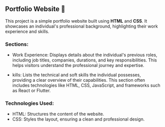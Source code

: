 
## Portfolio Website 📄

This project is a simple portfolio website built using **HTML** and **CSS**. It showcases an individual's professional background, highlighting their work experience and skills.

### Sections:

- Work Experience:
  Displays details about the individual's previous roles, including job titles, companies, durations, and key responsibilities. This helps visitors understand the professional journey and expertise.

- kills:
  Lists the technical and soft skills the individual possesses, providing a clear overview of their capabilities. This section often includes technologies like HTML, CSS, JavaScript, and frameworks such as React or Flutter.

### Technologies Used:
- HTML: Structures the content of the website.
- CSS: Styles the layout, ensuring a clean and professional design.

